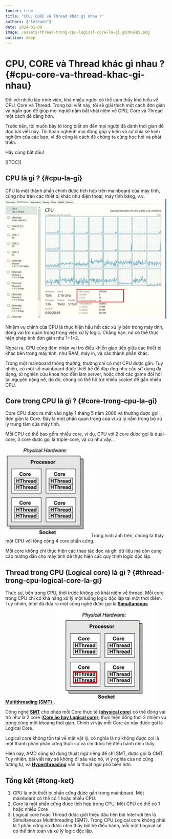 ```yaml
---
footer: true
title: "CPU, CORE và Thread khác gì nhau ?"
authors: ["lethanh"]
date: 2024-01-09
image: /assets/thread-trong-cpu-logical-core-la-gi.gm3MGFq9.png
outline: deep
---
```


# CPU, CORE và Thread khác gì nhau ? {#cpu-core-va-thread-khac-gi-nhau}

Đối với nhiều lập trình viên, khá nhiều người có thể cảm thấy khó hiểu về CPU, Core và Thread. Trong bài viết này, tôi sẽ giải thích một cách đơn giản và ngắn gọn để giúp mọi người nắm bắt khái niệm về CPU, Core và Thread một cách dễ dàng hơn.

Trước tiên, tôi muốn bày tỏ lòng biết ơn đến mọi người đã dành thời gian để đọc bài viết này. Tôi hoan nghênh mọi đóng góp ý kiến và sự chia sẻ kinh nghiệm của các bạn, vì đó cũng là cách để chúng ta cùng học hỏi và phát triển.

Hãy cùng bắt đầu!

[[TOC]]

## CPU là gì ? {#cpu-la-gi}

CPU là một thành phần chính được tích hợp trên mainboard của máy tính, cũng như trên các thiết bị khác như điện thoại, máy tính bảng, v.v.
![CPU là gì](./images/2024-01-09-cpu-core-and-thread-khac-gi-nhau/cpu-la-gi.png)

Nhiệm vụ chính của CPU là thực hiện hầu hết các xử lý bên trong máy tính, đóng vai trò quan trọng trong việc xử lý logic. Chẳng hạn, nó có thể thực hiện phép tính đơn giản như 1+1=2.

Ngoài ra, CPU cũng đảm nhận vai trò điều khiển giao tiếp giữa các thiết bị khác bên trong máy tính, như RAM, máy in, và các thành phần khác.

Trong một mainboard thông thường, thường chỉ có một CPU được gắn. Tuy nhiên, có một số mainboard được thiết kế để đáp ứng nhu cầu sử dụng đa dạng, từ nghiên cứu khoa học đến làm server, hoặc chơi các game đòi hỏi tài nguyên nặng nề, do đó, chúng có thể hỗ trợ nhiều socket để gắn nhiều CPU.


## Core trong CPU là gì ? {#core-trong-cpu-la-gi}

Core CPU được ra mắt vào ngày 1 tháng 5 năm 2006 và thường được gọi đơn giản là Core. Đây là một phần quan trọng của vi xử lý nằm trong bộ xử lý trung tâm của máy tính.

Mỗi CPU có thể bao gồm nhiều core, ví dụ, CPU với 2 core được gọi là dual-core, 3 core được gọi là triple-core, và cứ như vậy...
![Core trong CPU là gì](./images/2024-01-09-cpu-core-and-thread-khac-gi-nhau/core-trong-cpu-la-gi.png)
Trong hình ảnh trên, chúng ta thấy một CPU với tổng cộng 4 core phần cứng. 

Mỗi core không chỉ thực hiện các thao tác đọc và ghi dữ liệu mà còn cung cấp hướng dẫn cho máy tính để thực hiện các quy trình logic độc lập.

## Thread trong CPU (Logical core) là gì ? {#thread-trong-cpu-logical-core-la-gi}

Thực sự, bên trong CPU, thời trước không có khái niệm về thread. Mỗi core trong CPU chỉ có khả năng xử lý một luồng logic độc lập tại một thời điểm. Tuy nhiên, Intel đã đưa ra một công nghệ được gọi là [**Simultaneous Multithreading (SMT).**](https://en.wikipedia.org/wiki/Simultaneous_multithreading).
![Thread trong CPU (Logical core) là gì](./images/2024-01-09-cpu-core-and-thread-khac-gi-nhau/thread-trong-cpu-logical-core-la-gi.png)

Công nghệ [**SMT**](https://en.wikipedia.org/wiki/Simultaneous_multithreading) cho phép mỗi Core thực tế ([**physical core**](https://www.hivelocity.net/blog/what-is-cpu-cores-multithreading-vcpu/#:~:text=A%20Physical%20Core%20is%20a,brain%20to%20process%20commands%20with.)) có thể đóng vai trò như là 2 core ([**Core ảo hay Logical core**](https://www.quora.com/What-is-the-difference-between-a-physical-core-logical-core-and-thread-in-terms-of-processors)), thực hiện đồng thời 2 nhiệm vụ trong cùng một khoảng thời gian. Chính vì vậy mỗi Core ảo này được gọi là Logical Core.

Logical core không tồn tại về mặt vật lý, có nghĩa là nó không được coi là một thành phần phần cứng thực sự và chỉ được hệ điều hành nhìn thấy.

Hiện nay, AMD cũng sử dụng thuật ngữ riêng để chỉ SMT, được gọi là CMT. Tuy nhiên, bài viết này sẽ không đi sâu vào nó, vì ý nghĩa của nó cũng tương tự, và [**Hyperthreading**](https://en.wikipedia.org/wiki/Hyper-threading) vẫn là thuật ngữ phổ biến hơn.

## Tổng kết {#tong-ket}

1. CPU là một thiết bị phần cứng được gắn trong mainboard.  Một mainboard có thể có 1 hoặc nhiều CPU.
2. Core là một phần cứng được tích hợp trong CPU. Một CPU có thể có 1 hoặc nhiều Core
3. Logical core hoặc Thread được giới thiệu đầu tiên bởi Intel  với tên là Simultaneous Multithreading (SMT). Trong CPU Logical core không phải là 1 phần cứng nó được nhìn thấy bởi hệ điều hành, mỗi một Logical sẽ có thể tính toán và xử lý logic độc lập.
